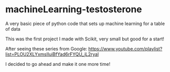 # machineLearning-testosterone
A very basic piece of python code that sets up machine learning for a table of data

This was the first project I made with Scikit, very small but good for a start!

After seeing these series from Google:
https://www.youtube.com/playlist?list=PLOU2XLYxmsIIuiBfYad6rFYQU_jL2ryal

I decided to go ahead and make it one more time!
